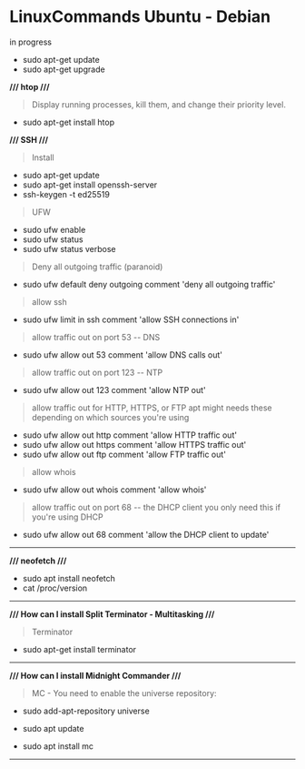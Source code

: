 # LinuxCommands Ubuntu - Debian
in progress


- sudo apt-get update
- sudo apt-get upgrade

**/// htop ///**

> Display running processes, kill them, and change their priority level. 

- sudo apt-get install htop

**/// SSH ///**

> Install

- sudo apt-get update
- sudo apt-get install openssh-server
- ssh-keygen -t ed25519

> UFW

- sudo ufw enable
- sudo ufw status
- sudo ufw status verbose

> Deny all outgoing traffic (paranoid)
- sudo ufw default deny outgoing comment 'deny all outgoing traffic'

> allow ssh
- sudo ufw limit in ssh comment 'allow SSH connections in'
 
> allow traffic out on port 53 -- DNS
- sudo ufw allow out 53 comment 'allow DNS calls out'

> allow traffic out on port 123 -- NTP
- sudo ufw allow out 123 comment 'allow NTP out'

> allow traffic out for HTTP, HTTPS, or FTP
  apt might needs these depending on which sources you're using
- sudo ufw allow out http comment 'allow HTTP traffic out'
- sudo ufw allow out https comment 'allow HTTPS traffic out'
- sudo ufw allow out ftp comment 'allow FTP traffic out'

> allow whois
- sudo ufw allow out whois comment 'allow whois'

> allow traffic out on port 68 -- the DHCP client
  you only need this if you're using DHCP
- sudo ufw allow out 68 comment 'allow the DHCP client to update'

-----------------------------------------------------------

**/// neofetch ///**

- sudo apt install neofetch
- cat /proc/version

-----------------------------------------------------------


**/// How can I install Split Terminator - Multitasking ///**

> Terminator

- sudo apt-get install terminator

-----------------------------------------------------------


**/// How can I install Midnight Commander  ///**

> MC - You need to enable the universe repository:

- sudo add-apt-repository universe

- sudo apt update

- sudo apt install mc

-----------------------------------------------------------
